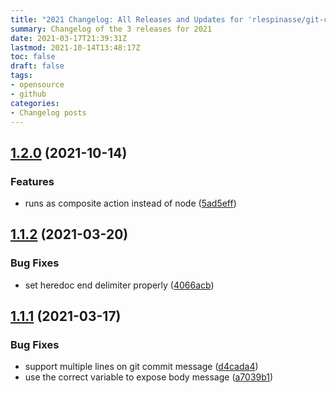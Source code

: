 ```yaml
---
title: "2021 Changelog: All Releases and Updates for 'rlespinasse/git-commit-data-action'"
summary: Changelog of the 3 releases for 2021
date: 2021-03-17T21:39:31Z
lastmod: 2021-10-14T13:48:17Z
toc: false
draft: false
tags:
- opensource
- github
categories:
- Changelog posts
---
```

## [1.2.0](https://github.com/rlespinasse/git-commit-data-action/compare/1.1.2...1.2.0) (2021-10-14)


### Features

* runs as composite action instead of node ([5ad5eff](https://github.com/rlespinasse/git-commit-data-action/commit/5ad5eff6da805d1c0cd19cc122b6e3a500f20b8a))



## [1.1.2](http://github.com/rlespinasse/git-commit-data-action/compare/1.1.1...1.1.2) (2021-03-20)


### Bug Fixes

* set heredoc end delimiter properly ([4066acb](http://github.com/rlespinasse/git-commit-data-action/commit/4066acb15f129060c6a6125195ee2e2c56da8ece))



## [1.1.1](http://github.com/rlespinasse/git-commit-data-action/compare/1.1.0...1.1.1) (2021-03-17)


### Bug Fixes

* support multiple lines on git commit message ([d4cada4](http://github.com/rlespinasse/git-commit-data-action/commit/d4cada4e2459737aa393e4d634352c6bd5ed67c1))
* use the correct variable to expose body message ([a7039b1](http://github.com/rlespinasse/git-commit-data-action/commit/a7039b15a9b9b0557b2874991180d37bb5ce314e))



